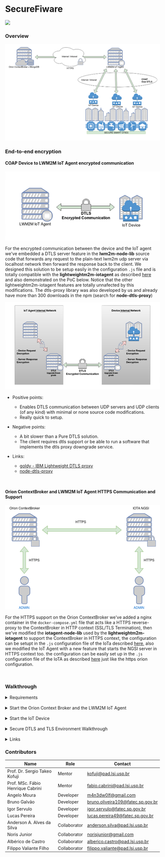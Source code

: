 # SecureFiware

![](https://img.shields.io/badge/version-0.0.1-green.svg)

### Overview

![](img/fiware-over-crypt.png)


### End-to-end encryption

#### COAP Device to LWM2M IoT Agent encrypted communication

![](img/iota-device-encryption-proposal.png)

For the encrypted communication between the device and the IoT agent we've embedded a DTLS server feature in the **lwm2m-node-lib** source code that forwards any request to the plain-text lwm2m udp server via localhost network then forward the response back to the client. We designed this solution to be setup easily in the configuration `.js` file and is totally compatible with the **lightweightm2m-iotagent** as described [here](fiware-improvements/README.md#dtls-configuration) and also demonstrated on the PoC below. Notice that the other lightweightm2m-iotagent features are totally unnafected by this modifications.
The dtls-proxy library was also developed by us and already have more than 300 downloads in the npm (search for **node-dtls-proxy**)

![](img/iota-device-encryption-solution.png)

 - Positive points:
   - Enables DTLS communication between UDP servers and UDP clients (of any kind) with minimal or none source code modifications.
   - Really quick to setup.

 - Negative points:
   - A bit slower than a Pure DTLS solution.
   - The client requires dtls support or be able to run a software that implements the dtls proxy downgrade service.

 - Links:
   - [ goldy - IBM Lightweight DTLS proxy ](https://developer.ibm.com/code/open/projects/goldy/)
   - [ node-dtls-proxy ](https://github.com/m4n3dw0lf/node-dtls-proxy)

<br>

#### Orion ContextBroker and LWM2M IoT Agent HTTPS Communication and Support

![](img/broker-ngsi-encryption-solution.png)

For the HTTPS support on the Orion ContextBroker we've added a nginx container in the `docker-compose.yml` file that acts like a HTTPS reverse-proxy to the ContextBroker in HTTP context (SSL/TLS Termination), then we've modified the **iotagent-node-lib** used by the **lightweightm2m-iotagent** to support the ContextBroker in HTTPS context, the configuration can be setupt in the `.js` configuration file of the IoTa described [here](fiware-improvements#connect-to-orion-in-https-context), also we modified the IoT Agent with a new feature that starts the NGSI server in HTTPS context too. the configuration can be easily set up in the `.js` configuration file of the IoTA as described [here](fiware-improvements/README.md#iot-agent-https-configuration) just like the https orion configuration.

<br>

### Walkthrough

<details>
<summary>Requirements</summary>
<br>

Clone the repositoy:<br><br>
<code>
git clone https://github.com/m4n3dw0lf/securefiware --recursive
</code>
<br>
<br>
Install <b>Docker</b>: https://docs.docker.com/engine/installation/ and <b>docker-compose</b>: https://docs.docker.com/compose/install/.
<br>
<br>
Since all the Fiware libraries for LWM2M are in NodeJS, install <b>NodeJS</b> and it's package manager <b>NPM</b><br><br>
Run the <b>following command</b>:<br><br>
<code>
sudo apt-get install nodejs nodejs-legacy npm
</code>
<br><br><br>
Also install de node-dtls-proxy library that will be responsible for encrypting the device requests and sending to the LWM2MIoTA in the DTLS context.<br><br>
<code>
sudo npm install -g node-dtls-proxy
</code>
<br>
<br>
</details>
<br>
<details>
<summary>Start the Orion Context Broker and the LWM2M IoT Agent</summary>
<br>
Generate a certificate and key to be used in TLS and DTLS connections of the components
<br>
<br>
<code>
$ openssl req -x509 -nodes -days 365 -newkey rsa:2048 -keyout cert.key -out cert.crt
</code>
<br>
<br>
Run the <b>command below</b> inside this directory to start the orion, mongodb, iota and openssl docker containers
<br>
<br>
<code>
$ sudo docker-compose up
</code>
<br>
<br>
Press CTRL+C to stop the environment
<br>

<h5> Utils:</h5>
<br>
Acessing the MongoDB:
<code>
$ sudo docker exec -it secfiware_mongodb mongo
</code>
<br>
<br>
Acessing the Orion bash:
<code>
$ sudo docker exec -it secfiware_orion bash
</code>
<br>
<br>
Acessing the IoT Agent bash:
<code>
$ sudo docker exec -it secfiware_iota bash
</code>
<br>
<br>
Destroying the environment:
<code>
$ sudo docker-compose down
</code>
<br>
<br>
</details>
<br>
<details>
<summary>Start the IoT Device</summary>
<br>
<h5> Running the LWM2M IoT Device (Client) </h5>
<br>
Enter the <b>fiware-improvements/lwm2m-node-lib</b> directory and install the nodejs requirements:
<br>
<code>
cd fiware-improvements/lwm2m-node-lib/ ; npm install
</code>
<br><br>
Run the LWM2M IoT Device:<br>
<code>
node bin/iotagent-lwm2m-client.js
</code>
<br>
</details>
<br>
<details>
<summary> Secure DTLS and TLS Environment Walkthrough </summary>

- Provisioning a service configuration for devices
```
curl -X POST -k https://localhost:4041/iot/services \
  --header "fiware-service:light_control" \
  --header "fiware-servicepath:/light_control" \
  --header "Content-Type:application/json" -d  '{  
    "services": [
      {
        "resource": "/light_control",
        "apikey": "",
        "type": "Light Control",
        "commands": [],
        "attributes": [
          {
            "name": "On/Off",
            "type": "Boolean"
          }
        ]
      }
    ]
  }'
```

- Provisioning a new device for the service created

```
curl -X POST -k https://localhost:4041/iot/devices \
  --header "fiware-service:light_control" \
  --header "fiware-servicepath:/light_control" \
  --header "Content-Type:application/json" -d '{
    "devices": [
      {
        "device_id": "rasp1",
        "entity_type": "Raspberry",
        "attributes": [
          {
            "name": "On/Off",
            "type": "Boolean"
          }
        ],
        "internal_attributes": {
          "lwm2mResourceMapping": {
            "On/Off" : {
              "objectType": 3311,
              "objectInstance": 0,
              "objectResource": 5850 
            }
          }
        }
      }
    ]
  }'
```


- If you get error on logs about self-signed certificates, you may need to generate a keypair and declare the path on the config-secure.json

- Open another separated terminal and run

```
$ udp2dtls 5687 localhost 5684
```

- Then (on another separated terminal) start an lwm2m-client
```
LWM2M-Client> create /3311/0
LWM2M-Client> connect localhost 5687 rasp1 /light_control
LWM2M-Client> set /3311/0 5850 On
```

<h5>Query the device in the ContextBroker</h5>

- Run this

```
curl -X POST -k https://localhost:1026/v1/queryContext \
  --header "fiware-service:light_control" \
  --header "fiware-servicepath:/light_control" \
  --header "Content-Type:application/json" \
  --header "Accept:application/json" -d \
  '{"entities": [{"id": "Raspberry:rasp1"}]}'
```

> Notice that you will need to setup a udp2dtls proxy on a different port for each device, unless you already have a client that supports dtls. (The dtls support will be added in the client in future updates)

</details>
<br>
<details>
<summary>Links</summary>
<br>

- [Fiware tour guide application](https://www.fiware.org/devguides/fiware-tour-guide-application-a-tutorial-on-how-to-integrate-the-main-fiware-ges/)

- [IoTa Docs](https://github.com/telefonicaid/lightweightm2m-iotagent/tree/master/docs)

- [lwm2m-node-lib](https://github.com/telefonicaid/lwm2m-node-lib)

- [Devices provisioning](https://github.com/telefonicaid/lightweightm2m-iotagent/blob/master/docs/deviceProvisioning.md)

- [Configuration provisioning (fiware-service)](https://github.com/telefonicaid/lightweightm2m-iotagent/blob/master/docs/configurationProvisioning.md)

- [Installation of client](https://github.com/telefonicaid/lightweightm2m-iotagent/blob/master/docs/configurationProvisioning.md#installation-of-the-client)

- [Using the device](https://github.com/telefonicaid/lightweightm2m-iotagent/blob/master/docs/configurationProvisioning.md#using-the-device)

- [RFC DTLS](https://tools.ietf.org/html/rfc6347)

- [OMA Specification - OMA-LWM2M](http://www.openmobilealliance.org/release/LightweightM2M/V1_0-20170208-A/OMA-TS-LightweightM2M-V1_0-20170208-A.pdf)

- [OMA LWM2M Object and Resource Registry](http://www.openmobilealliance.org/wp/OMNA/LwM2M/LwM2MRegistry.html)

- [Objects and their corresponding Object IDs](https://github.com/IPSO-Alliance/pub/tree/master/reg)

- [IP for Smart Objects - IPSO Objects](https://github.com/IPSO-Alliance/pub/blob/master/README.md)
</details>


### Contributors

|Name|Role|Contact|
|-|-|-|
|Prof. Dr. Sergio Takeo Kofuji| Mentor| kofuji@pad.lsi.usp.br |
|Prof. MSc. Fábio Henrique Cabrini | Mentor | fabio.cabrini@pad.lsi.usp.br |
|Angelo Moura | Developer | m4n3dw0lf@gmail.com |
|Bruno Galvão | Developer | bruno.oliveira109@fatec.sp.gov.br |
|Igor Servulo | Developer | igor.servulo@fatec.sp.gov.br |
|Lucas Pereira| Developer | lucas.pereira49@fatec.sp.gov.br |
|Anderson A. Alves da Silva | Collaborator | anderson.silva@pad.lsi.usp.br |
|Noris Junior | Collaborator | norisjunior@gmail.com |
|Albérico de Castro | Collaborator | alberico.castro@pad.lsi.usp.br |
|Filippo Valiante Filho | Collaborator | filippo.valiante@pad.lsi.usp.br |
